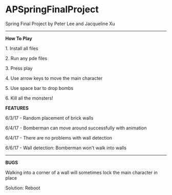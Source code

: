 # APSpringFinalProject
Spring Final Project by Peter Lee and Jacqueline Xu <hr>

<b>How To Play</b>
<p>1. Install all files</p>
<p>2. Run any pde files</p>
<p>3. Press play</p>
<p>4. Use arrow keys to move the main character</p>
<p>5. Use space bar to drop bombs</p>
<p>6. Kill all the monsters!</p>


<b>FEATURES</b>
<p>6/3/17 - Random placement of brick walls</p>
<p>6/4/17 - Bomberman can move around successfully with animation</p>
<p>6/4/17 - There are no problems with wall detection</p>
<p>6/6/17 - Wall detection: Bomberman won't walk into walls</p>
<hr>

<b>BUGS</b>
<p>Walking into a corner of a wall will sometimes lock the main character in place</p>
<p>Solution: Reboot</p>





